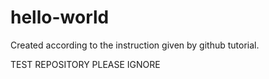 # hello-world
Created according to the instruction given by github tutorial.

TEST REPOSITORY PLEASE IGNORE
